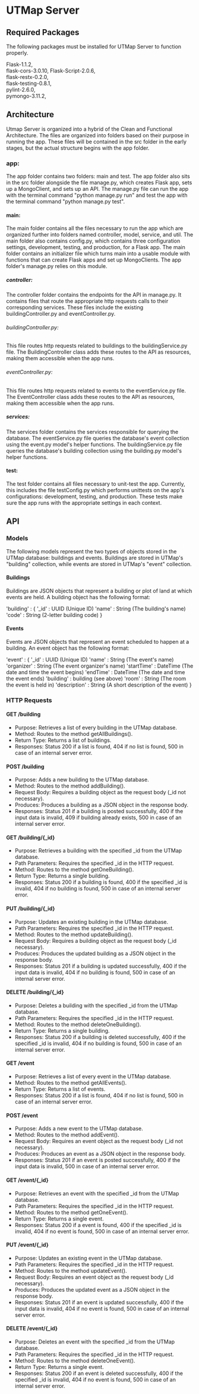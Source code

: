 # UTMap Server

## Required Packages

The following packages must be installed for UTMap Server to function properly.

Flask-1.1.2,  
flask-cors-3.0.10,
Flask-Script-2.0.6,  
flask-restx-0.2.0,  
flask-testing-0.8.1,  
pylint-2.6.0,  
pymongo-3.11.2,  

## Architecture

Utmap Server is organized into a hybrid of the Clean and Functional Architecture.  The files are organized into folders based on their purpose in running the app.  These files will be contained in the src folder in the early stages, but the actual structure begins with the app folder.

### app:

The app folder contains two folders: main and test.  The app folder also sits in the src folder alongside the file manage.py, which creates Flask app, sets up a MongoClient, and sets up an API.  The manage.py file can run the app with the terminal command "python manage.py run" and test the app with the terminal command "python manage.py test".

#### main:

The main folder contains all the files necessary to run the app which are organized further into folders named controller, model, service, and util.  The main folder also contains config.py, which contains three configuration settings, development, testing, and production, for a Flask app.  The main folder contains an initializer file which turns main into a usable module with functions that can create Flask apps and set up MongoClients.  The app folder's manage.py relies on this module.

##### controller:

The controller folder contains the endpoints for the API in manage.py.  It contains files that route the appropriate http requests calls to their corresponding services.  These files include the existing buildingController.py and eventController.py.

###### buildingController.py:

This file routes http requests related to buildings to the buildingService.py file.  The BuildingController class adds these routes to the API as resources, making them accessible when the app runs.

###### eventController.py:

This file routes http requests related to events to the eventService.py file.  The EventController class adds these routes to the API as resources, making them accessible when the app runs.

##### services:

The services folder contains the services responsible for querying the database.  The eventService.py file queries the database's event collection using the event.py model's helper functions.  The buildingService.py file queries the database's building collection using the building.py model's helper functions.

#### test:

The test folder contains all files necessary to unit-test the app.  Currently, this includes the file testConfig.py which performs unittests on the app's configurations: development, testing, and production. These tests make sure the app runs with the appropriate settings in each context.

## API

### Models

The following models represent the two types of objects stored in the UTMap database: buildings and events.  Buildings are stored in UTMap's "building" collection, while events are stored in UTMap's "event" collection.

#### Buildings

Buildings are JSON objects that represent a building or plot of land at which events are held.  A building object has the following format:  
  
'building' : {
    '_id' : UUID (Unique ID)
    'name' : String (The building's name)
    'code' : String (2-letter building code)
}

#### Events

Events are JSON objects that represent an event scheduled to happen at a building.  An event object has the following format:  
  
'event' : {
    '_id' : UUID (Unique ID)
    'name' : String (The event's name)
    'organizer' : String (The event organizer's name)
    'startTime' : DateTime (The date and time the event begins)
    'endTime' : DateTime (The date and time the event ends)
    'building' : building (see above)
    'room' : String (The room the event is held in)
    'description' : String (A short description of the event)
}

### HTTP Requests

#### GET /building

- Purpose: Retrieves a list of every building in the UTMap database. 
- Method: Routes to the method getAllBuildings().
- Return Type: Returns a list of buildings.
- Responses: Status 200 if a list is found, 404 if no list is found, 500 in case of an internal server error.

#### POST /building

- Purpose: Adds a new building to the UTMap database.
- Method: Routes to the method addBuilding().
- Request Body: Requires a building object as the request body (_id not necessary).
- Produces: Produces a building as a JSON object in the response body.
- Responses: Status 201 if a building is posted successfully, 400 if the input data is invalid, 409 if building already exists, 500 in case of an internal server error.

#### GET /building/{_id}

- Purpose: Retrieves a building with the specified _id from the UTMap database. 
- Path Parameters: Requires the specified _id in the HTTP request.
- Method: Routes to the method getOneBuilding().
- Return Type: Returns a single building.
- Responses: Status 200 if a building is found, 400 if the specified _id is invalid, 404 if no building is found, 500 in case of an internal server error.

#### PUT /building/{_id}

- Purpose: Updates an existing building in the UTMap database.
- Path Parameters: Requires the specified _id in the HTTP request.
- Method: Routes to the method updateBuilding().
- Request Body: Requires a building object as the request body (_id necessary).
- Produces: Produces the updated building as a JSON object in the response body.
- Responses: Status 201 if a building is updated successfully, 400 if the input data is invalid, 404 if no building is found, 500 in case of an internal server error.

#### DELETE /building/{_id}

- Purpose: Deletes a building with the specified _id from the UTMap database. 
- Path Parameters: Requires the specified _id in the HTTP request.
- Method: Routes to the method deleteOneBuilding().
- Return Type: Returns a single building.
- Responses: Status 200 if a building is deleted successfully, 400 if the specified _id is invalid, 404 if no building is found, 500 in case of an internal server error.

#### GET /event

- Purpose: Retrieves a list of every event in the UTMap database. 
- Method: Routes to the method getAllEvents().
- Return Type: Returns a list of events.
- Responses: Status 200 if a list is found, 404 if no list is found, 500 in case of an internal server error.

#### POST /event

- Purpose: Adds a new event to the UTMap database.
- Method: Routes to the method addEvent().
- Request Body: Requires an event object as the request body (_id not necessary).
- Produces: Produces an event as a JSON object in the response body.
- Responses: Status 201 if an event is posted successfully, 400 if the input data is invalid, 500 in case of an internal server error.

#### GET /event/{_id}

- Purpose: Retrieves an event with the specified _id from the UTMap database. 
- Path Parameters: Requires the specified _id in the HTTP request.
- Method: Routes to the method getOneEvent().
- Return Type: Returns a single event.
- Responses: Status 200 if a event is found, 400 if the specified _id is invalid, 404 if no event is found, 500 in case of an internal server error.

#### PUT /event/{_id}

- Purpose: Updates an existing event in the UTMap database.
- Path Parameters: Requires the specified _id in the HTTP request.
- Method: Routes to the method updateEvent().
- Request Body: Requires an event object as the request body (_id necessary).
- Produces: Produces the updated event as a JSON object in the response body.
- Responses: Status 201 if an event is updated successfully, 400 if the input data is invalid, 404 if no event is found, 500 in case of an internal server error.

#### DELETE /event/{_id}

- Purpose: Deletes an event with the specified _id from the UTMap database. 
- Path Parameters: Requires the specified _id in the HTTP request.
- Method: Routes to the method deleteOneEvent().
- Return Type: Returns a single event.
- Responses: Status 200 if an event is deleted successfully, 400 if the specified _id is invalid, 404 if no event is found, 500 in case of an internal server error.